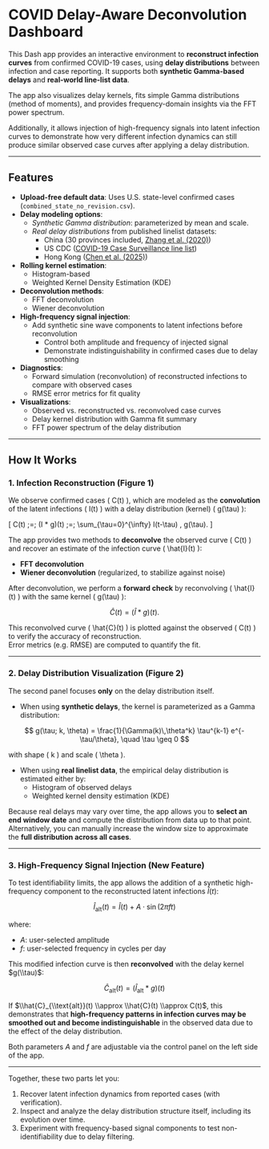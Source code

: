 # COVID Delay-Aware Deconvolution Dashboard

This Dash app provides an interactive environment to **reconstruct infection curves** from confirmed COVID-19 cases, using **delay distributions** between infection and case reporting. It supports both **synthetic Gamma-based delays** and **real-world line-list data**.  

The app also visualizes delay kernels, fits simple Gamma distributions (method of moments), and provides frequency-domain insights via the FFT power spectrum.  

Additionally, it allows injection of high-frequency signals into latent infection curves to demonstrate how very different infection dynamics can still produce similar observed case curves after applying a delay distribution.

---

## Features

- **Upload-free default data**: Uses U.S. state-level confirmed cases (`combined_state_no_revision.csv`).
- **Delay modeling options**:
  - *Synthetic Gamma distribution*: parameterized by mean and scale.  
  - *Real delay distributions* from published linelist datasets:
    - China (30 provinces included, [Zhang et al. (2020)](https://www.thelancet.com/journals/laninf/article/PIIS1473-3099(20)30230-9/fulltext))
    - US CDC ([COVID-19 Case Surveillance line list](https://data.cdc.gov/Case-Surveillance/COVID-19-Case-Surveillance-Restricted-Access-Detai/mbd7-r32t/about_data))
    - Hong Kong ([Chen et al. (2025)](https://www.nature.com/articles/s41467-025-60591-x))
- **Rolling kernel estimation**:
  - Histogram-based  
  - Weighted Kernel Density Estimation (KDE)  
- **Deconvolution methods**:
  - FFT deconvolution  
  - Wiener deconvolution
- **High-frequency signal injection**:
  -	Add synthetic sine wave components to latent infections before reconvolution
	-	Control both amplitude and frequency of injected signal
	-	Demonstrate indistinguishability in confirmed cases due to delay smoothing
- **Diagnostics**:
  - Forward simulation (reconvolution) of reconstructed infections to compare with observed cases  
  - RMSE error metrics for fit quality
- **Visualizations**:
  - Observed vs. reconstructed vs. reconvolved case curves  
  - Delay kernel distribution with Gamma fit summary  
  - FFT power spectrum of the delay distribution  

---

## How It Works

### 1. Infection Reconstruction (Figure 1)

We observe confirmed cases \( C(t) \), which are modeled as the **convolution** of the latent infections \( I(t) \) with a delay distribution (kernel) \( g(\tau) \):  

\[
C(t) \;=\; (I * g)(t) \;=\; \sum_{\tau=0}^{\infty} I(t-\tau) \, g(\tau).
\]

The app provides two methods to **deconvolve** the observed curve \( C(t) \) and recover an estimate of the infection curve \( \hat{I}(t) \):  

- **FFT deconvolution**  
- **Wiener deconvolution** (regularized, to stabilize against noise)

After deconvolution, we perform a **forward check** by reconvolving \( \hat{I}(t) \) with the same kernel \( g(\tau) \):  

$$
\hat{C}(t) = (\hat{I} * g)(t).
$$

This reconvolved curve \( \hat{C}(t) \) is plotted against the observed \( C(t) \) to verify the accuracy of reconstruction.  
Error metrics (e.g. RMSE) are computed to quantify the fit.  

---

### 2. Delay Distribution Visualization (Figure 2)

The second panel focuses **only** on the delay distribution itself.  

- When using **synthetic delays**, the kernel is parameterized as a Gamma distribution:

$$
g(\tau; k, \theta) = \frac{1}{\Gamma(k)\,\theta^k} \tau^{k-1} e^{-\tau/\theta}, \quad \tau \geq 0
$$

with shape \( k \) and scale \( \theta \).  

- When using **real linelist data**, the empirical delay distribution is estimated either by:
  - Histogram of observed delays  
  - Weighted kernel density estimation (KDE)  

Because real delays may vary over time, the app allows you to **select an end window date** and compute the distribution from data up to that point.  
Alternatively, you can manually increase the window size to approximate the **full distribution across all cases**.  


---

### 3. High-Frequency Signal Injection (New Feature)

To test identifiability limits, the app allows the addition of a synthetic high-frequency component to the reconstructed latent infections $\hat{I}(t)$:

$$
\hat{I}_{\text{alt}}(t) = \hat{I}(t) + A \cdot \sin(2\pi f t)
$$

where:

- $A$: user-selected amplitude  
- $f$: user-selected frequency in cycles per day  

This modified infection curve is then **reconvolved** with the delay kernel $g(\\tau)$:

$$
\hat{C}_{\text{alt}}(t) = (\hat{I}_{\text{alt}} * g)(t)
$$

If $\\hat{C}_{\\text{alt}}(t) \\approx \\hat{C}(t) \\approx C(t)$, this demonstrates that **high-frequency patterns in infection curves may be smoothed out and become indistinguishable** in the observed data due to the effect of the delay distribution.

Both parameters $A$ and $f$ are adjustable via the control panel on the left side of the app.

---
Together, these two parts let you:
1. Recover latent infection dynamics from reported cases (with verification).  
2. Inspect and analyze the delay distribution structure itself, including its evolution over time.
3. Experiment with frequency-based signal components to test non-identifiability due to delay filtering.




